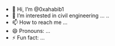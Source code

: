 - 👋 Hi, I’m @0xahabib1
- 👀 I’m interested in civil engineering ...
..
- 📫 How to reach me ...
- 😄 Pronouns: ...
- ⚡ Fun fact: ...

<!---
0xahabib1/0xahabib1 is a ✨ special ✨ repository because its `README.md` (this file) appears on your GitHub profile.
You can click the Preview link to take a look at your changes.
--->
